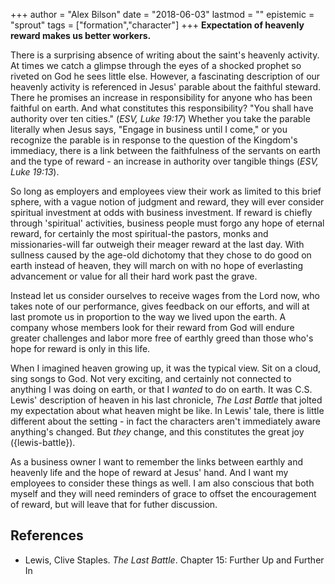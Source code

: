 +++
author = "Alex Bilson"
date = "2018-06-03"
lastmod = ""
epistemic = "sprout"
tags = ["formation","character"]
+++
**Expectation of heavenly reward makes us better workers.**

There is a surprising absence of writing about the saint's heavenly activity.  At times we catch a glimpse through the eyes of a shocked prophet so riveted on God he sees little else.  However, a fascinating description of our heavenly activity is referenced in Jesus' parable about the faithful steward.  There he promises an increase in responsibility for anyone who has been faithful on earth.  And what constitutes this responsibility?  "You shall have authority over ten cities." (_ESV, Luke 19:17_)  Whether you take the parable literally when Jesus says, "Engage in business until I come," or you recognize the parable is in response to the question of the Kingdom's immediacy, there is a link between the faithfulness of the servants on earth and the type of reward - an increase in authority over tangible things (_ESV, Luke 19:13_).

So long as employers and employees view their work as limited to this brief sphere, with a vague notion of judgment and reward, they will ever consider spiritual investment at odds with business investment.  If reward is chiefly through 'spiritual' activities, business people must forgo any hope of eternal reward, for certainly the most spiritual-the pastors, monks and missionaries-will far outweigh their meager reward at the last day.  With sullness caused by the age-old dichotomy that they chose to do good on earth instead of heaven, they will march on with no hope of everlasting advancement or value for all their hard work past the grave.

Instead let us consider ourselves to receive wages from the Lord now, who takes note of our performance, gives feedback on our efforts, and will at last promote us in proportion to the way we lived upon the earth.  A company whose members look for their reward from God will endure greater challenges and labor more free of earthly greed than those who's hope for reward is only in this life.

When I imagined heaven growing up, it was the typical view.  Sit on a cloud, sing songs to God.  Not very exciting, and certainly not connected to anything I was doing on earth, or that I _wanted_ to do on earth.  It was C.S. Lewis' description of heaven in his last chronicle, _The Last Battle_ that jolted my expectation about what heaven might be like.  In Lewis' tale, there is little different about the setting - in fact the characters aren't immediately aware anything's changed.  But _they_ change, and this constitutes the great joy ({lewis-battle}).

As a business owner I want to remember the links between earthly and heavenly life and the hope of reward at Jesus' hand.  And I want my employees to consider these things as well.  I am also conscious that both myself and they will need reminders of grace to offset the encouragement of reward, but will leave that for futher discussion.

## References

- Lewis, Clive Staples. _The Last Battle_. Chapter 15: Further Up and Further In
